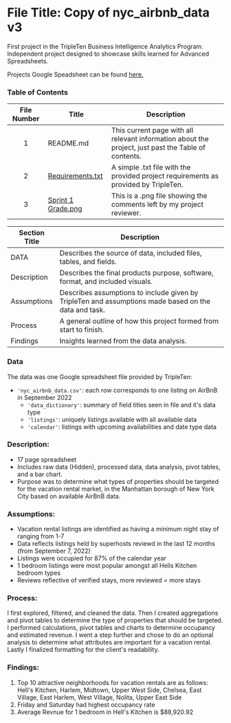 # File Title: Copy of nyc_airbnb_data v3

First project in the TripleTen Business Intelligence Analytics Program. Independent project designed to showcase skills learned for Advanced Spreadsheets.

Projects Google Speadsheet can be found <a href='https://docs.google.com/spreadsheets/d/1vZ459nm71YDjYJJ18hkDLGQZ1QpULHnZ4uHlkKYABck/edit?usp=sharing' target=_blank><u>here</u>.</a>

### Table of Contents
| File Number | Title | Description |
| :-----------: | ----------- |----------- |
| 1 | README.md | This current page with all relevant information about the project, just past the Table of contents. |
| 2 | [Requirements.txt](https://github.com/LeeRIII/Data_projects_TripleTen/blob/main/AirBnB%20Vacation%20Rental%20Market/Project%20Requirements) | A simple .txt file with the provided project requirements as provided by TripleTen. |
| 3 | [Sprint 1 Grade.png](https://drive.google.com/file/d/1A7r-yW__2tgi98kLLCsmdxz8T52KhnBp/view?usp=sharing) | This is a .png file showing the comments left by my project reviewer. |

| Section Title | Description |
| ----------- |----------- |
| DATA | Describes the source of data, included files, tables, and fields. |
| Description | Describes the final products purpose, software, format, and included visuals. |
| Assumptions | Describes assumptions to include given by TripleTen and assumptions made based on the data and task. |
| Process | A general outline of how this project formed from start to finish. |
| Findings | Insights learned from the data analysis. |

### Data
The data was one Google spreadsheet file provided by TripleTen:
- `'nyc_airbnb_data.csv'`: each row corresponds to one listing on AirBnB in September 2022
    - `'data_dictionary'`: summary of field titles seen in file and it's data type
    - `'listings'`: uniquely listings available with all available data
    - `'calendar'`: listings with upcoming availabilities and date type data

### Description:
- 17 page spreadsheet
- Includes raw data (Hidden), processed data, data analysis, pivot tables, and a bar chart.
- Purpose was to determine what types of properties should be targeted for the vacation rental market, in the Manhattan borough of New York City based on available AirBnB data.

### Assumptions:
- Vacation rental listings are identified as having a minimum night stay of ranging from 1-7	
- Data reflects listings held by superhosts reviewd in the last 12 months (from September 7, 2022)	
- Listings were occupied for 87% of the calendar year
- 1 bedroom listings were most popular amongst all Hells Kitchen bedroom types
- Reviews reflective of verified stays, more reviewed = more stays	

### Process:
I first explored, filtered, and cleaned the data.
Then I created aggregations and pivot tables to determine the type of properties that should be targeted.
I performed calculations, pivot tables and charts to determine occupancy and estimated revenue.
I went a step further and chose to do an optional analysis to determine what attributes are important for a vacation rental.
Lastly I finalized formatting for the client's readability.

### Findings:
1. Top 10 attractive neighborhoods for vacation rentals are as follows: Hell's Kitchen, Harlem, Midtown, Upper West Side, Chelsea, East Village, East Harlem, West Village, Nolita, Upper East Side			
2. Friday and Saturday had highest occupancy rate
3. Average Revnue for 1 bedroom in Hell's Kitchen is $88,920.92
